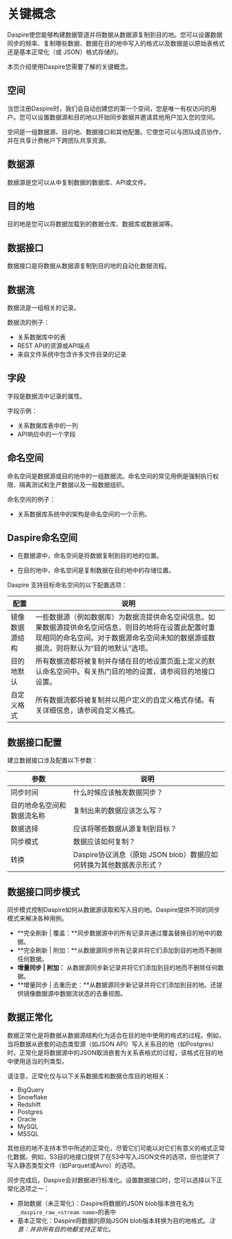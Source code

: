 # 关键概念

Daspire使您能够构建数据管道并将数据从数据源复制到目的地。您可以设置数据同步的频率、复制哪些数据、数据在目的地中写入的格式以及数据是以原始表格式还是基本正常化（或 JSON）格式存储的。

本页介绍使用Daspire您需要了解的关键概念。

## 空间

当您注册Daspire时，我们会自动创建您的第一个空间，您是唯一有权访问的用户。您可以设置数据源和目的地以开始同步数据并邀请其他用户加入您的空间。

空间是一组数据源、目的地、数据接口和其他配置。它使您可以与团队成员协作，并在共享计费帐户下跨团队共享资源。

## 数据源

数据源是您可以从中复制数据的数据库、API或文件。

## 目的地

目的地是您可以将数据加载到的数据仓库、数据库或数据湖等。

## 数据接口

数据接口是将数据从数据源复制到目的地的自动化数据流程。

## 数据流

数据流是一组相关的记录。

数据流的例子：
* 关系数据库中的表
* REST API的资源或API端点
* 来自文件系统中包含许多文件目录的记录

## 字段

字段是数据流中记录的属性。

字段示例：
* 关系数据库表中的一列
* API响应中的一个字段

## 命名空间

命名空间是数据源或目的地中的一组数据流。命名空间的常见用例是强制执行权限、隔离测试和生产数据以及一般数据组织。

命名空间的例子：
* 关系数据库系统中的架构是命名空间的一个示例。

## Daspire命名空间

* 在数据源中，命名空间是将数据复制到目的地的位置。

* 在目的地中，命名空间是复制数据在目的地中的存储位置。

Daspire 支持目标命名空间的以下配置选项：

| 配置 | 说明 |
| --- | --- |
| 镜像数据源结构 | 一些数据源（例如数据库）为数据流提供命名空间信息。如果数据源提供命名空间信息，则目的地将在设置此配置时重现相同的命名空间。对于数据源命名空间未知的数据源或数据流，则将默认为“目的地默认”选项。 |
| 目的地默认 | 所有数据流都将被复制并存储在目的地设置页面上定义的默认命名空间中。有关热门目的地的设置，请参阅目的地接口设置。 |
| 自定义格式 | 所有数据流都将被复制并以用户定义的自定义格式存储。有关详细信息，请参阅自定义格式。 |

## 数据接口配置

建立数据接口涉及配置以下参数：

| 参数 | 说明 |
| --- | --- |
| 同步时间 | 什么时候应该触发数据同步？ |
| 目的地命名空间和数据流名称 | 复制出来的数据应该怎么写？ |
| 数据选择 | 应该将哪些数据从源复制到目标？ |
| 同步模式 | 数据应该如何复制？ |
| 转换 | Daspire协议消息（原始 JSON blob）数据应如何转换为其他数据表示形式？ |

## 数据接口同步模式

同步模式控制Daspire如何从数据源读取和写入目的地。Daspire提供不同的同步模式来解决各种用例。

* **完全刷新 | 覆盖：**同步数据源中的所有记录并通过覆盖替换目的地中的数据。
* **完全刷新 | 附加：**从数据源同步所有记录并将它们添加到目的地而不删除任何数据。
* **增量同步 | 附加：** 从数据源同步新记录并将它们添加到目的地而不删除任何数据。
* **增量同步 | 去重历史：**从数据源同步新记录并将它们添加到目的地。还提供镜像数据源中数据流状态的去重视图。

## 数据正常化

数据正常化是将数据从数据源结构化为适合在目的地中使用的格式的过程。例如，当将数据从嵌套的动态类型源（如JSON API）写入关系目的地（如Postgres）时，正常化是将数据源中的JSON取消嵌套为关系表格式的过程，该格式在目的地中使用适当的列类型。

请注意，正常化仅与以下关系数据库和数据仓库目的地相关：
* BigQuery
* Snowflake
* Redshift
* Postgres
* Oracle
* MySQL
* MSSQL

其他目的地不支持本节中所述的正常化，尽管它们可能以对它们有意义的格式正常化数据。例如，S3目的地接口提供了在S3中写入JSON文件的选项，但也提供了写入静态类型文件（如Parquet或Avro）的选项。

同步完成后，Daspire会对数据进行标准化。设置数据接口时，您可以选择以下正常化选项之一：

* 原始数据（未正常化）：Daspire将数据的JSON blob版本放在名为`_daspire_raw_<stream name>`的表中
* 基本正常化：Daspire将数据的原始JSON blob版本转换为目的地格式。_注意：并非所有目的地都支持正常化。_